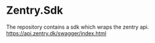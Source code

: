 # Zentry.Sdk

The repository contains a sdk which wraps the zentry api. https://api.zentry.dk/swagger/index.html

